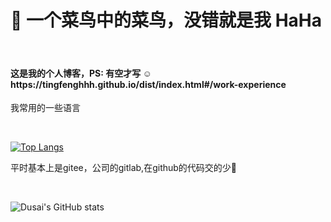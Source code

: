 <h1>👋 一个菜鸟中的菜鸟，没错就是我 HaHa</h1>
<br />

<h4>这是我的个人博客，PS: 有空才写 ☺     https://tingfenghhh.github.io/dist/index.html#/work-experience</h4>

<p> 我常用的一些语言 </p>
<br />

[![Top Langs](https://github-readme-stats.vercel.app/api/top-langs/?username=Tingfenghhh&layout=compact)](https://github.com/Tingfenghhh/github-readme-stats)
<br />

<p> 平时基本上是gitee，公司的gitlab,在github的代码交的少🚀  </p>
<br />

![Dusai's GitHub stats](https://github-readme-stats.vercel.app/api?username=Tingfenghhh&show_icons=true&theme=radical)


<!---
Tingfenghhh/Tingfenghhh is a ✨ special ✨ repository because its `README.md` (this file) appears on your GitHub profile.
You can click the Preview link to take a look at your changes.
--->
